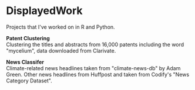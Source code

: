 # DisplayedWork
Projects that I've worked on in R and Python.

**Patent Clustering**  
Clustering the titles and abstracts from 16,000 patents including the word "mycelium", data downloaded from Clarivate.

**News Classifer**  
Climate-related news headlines taken from "climate-news-db" by Adam Green. Other news headlines from Huffpost and taken from Codify's "News Category Dataset".
